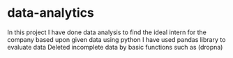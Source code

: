 # data-analytics
In this project I have done data analysis to find the ideal intern for the company based upon given data using python
I have used pandas library to evaluate data
Deleted incomplete data by basic functions such as (dropna)

